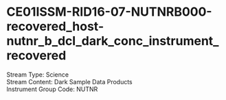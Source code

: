 # CE01ISSM-RID16-07-NUTNRB000-recovered_host-nutnr_b_dcl_dark_conc_instrument_recovered

Stream Type: Science<br>
Stream Content: Dark Sample Data Products<br>
Instrument Group Code: NUTNR<br>
